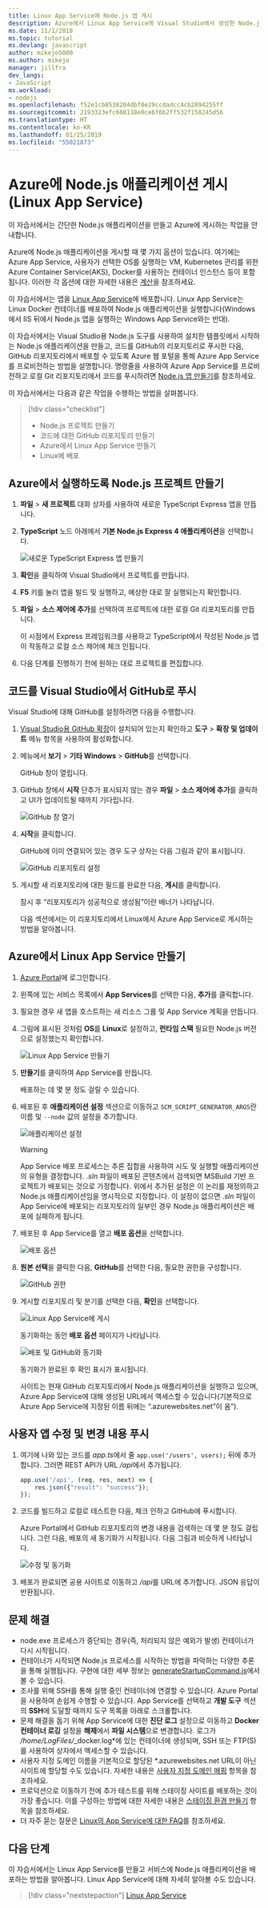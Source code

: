 ```yaml
---
title: Linux App Service에 Node.js 앱 게시
description: Azure에서 Linux App Service에 Visual Studio에서 생성한 Node.js 애플리케이션을 게시할 수 있습니다.
ms.date: 11/1/2018
ms.topic: tutorial
ms.devlang: javascript
author: mikejo5000
ms.author: mikejo
manager: jillfra
dev_langs:
- JavaScript
ms.workload:
- nodejs
ms.openlocfilehash: f52e1cb8538204dbf0e29ccdadcc4cb2894255ff
ms.sourcegitcommit: 2193323efc608118e0ce6f6b2ff532f158245d56
ms.translationtype: HT
ms.contentlocale: ko-KR
ms.lasthandoff: 01/25/2019
ms.locfileid: "55021873"
---
```

# <a name="publish-a-nodejs-application-to-azure-linux-app-service"></a>Azure에 Node.js 애플리케이션 게시(Linux App Service)

이 자습서에서는 간단한 Node.js 애플리케이션을 만들고 Azure에 게시하는 작업을 안내합니다.

Azure에 Node.js 애플리케이션을 게시할 때 몇 가지 옵션이 있습니다. 여기에는 Azure App Service, 사용자가 선택한 OS를 실행하는 VM, Kubernetes 관리를 위한 Azure Container Service(AKS), Docker를 사용하는 컨테이너 인스턴스 등이 포함됩니다. 이러한 각 옵션에 대한 자세한 내용은 [계산](https://azure.microsoft.com/product-categories/compute/)을 참조하세요.

이 자습서에서는 앱을 [Linux App Service](/azure/app-service/containers/app-service-linux-intro)에 배포합니다.
Linux App Service는 Linux Docker 컨테이너를 배포하여 Node.js 애플리케이션을 실행합니다(Windows에서 IIS 뒤에서 Node.js 앱을 실행하는 Windows App Service와는 반대).

이 자습서에서는 Visual Studio용 Node.js 도구를 사용하여 설치한 템플릿에서 시작하는 Node.js 애플리케이션을 만들고, 코드를 GitHub의 리포지토리로 푸시한 다음, GitHub 리포지토리에서 배포할 수 있도록 Azure 웹 포털을 통해 Azure App Service를 프로비전하는 방법을 설명합니다. 명령줄을 사용하여 Azure App Service를 프로비전하고 로컬 Git 리포지토리에서 코드를 푸시하려면 [Node.js 앱 만들기](/azure/app-service/containers/quickstart-nodejs)를 참조하세요.

이 자습서에서는 다음과 같은 작업을 수행하는 방법을 살펴봅니다.
> [!div class="checklist"]
> * Node.js 프로젝트 만들기
> * 코드에 대한 GitHub 리포지토리 만들기
> * Azure에서 Linux App Service 만들기
> * Linux에 배포

## <a name="create-a-nodejs-project-to-run-in-azure"></a>Azure에서 실행하도록 Node.js 프로젝트 만들기

1. **파일** > **새 프로젝트** 대화 상자를 사용하여 새로운 TypeScript Express 앱을 만듭니다.

1. **TypeScript** 노드 아래에서 **기본 Node.js Express 4 애플리케이션**을 선택합니다.

    ![새로운 TypeScript Express 앱 만들기](../javascript/media/azure-ts-express-app.png)

1. **확인**을 클릭하여 Visual Studio에서 프로젝트를 만듭니다.

1. **F5** 키를 눌러 앱을 빌드 및 실행하고, 예상한 대로 잘 실행되는지 확인합니다.

1. **파일** > **소스 제어에 추가**를 선택하여 프로젝트에 대한 로컬 Git 리포지토리를 만듭니다.

    이 시점에서 Express 프레임워크를 사용하고 TypeScript에서 작성된 Node.js 앱이 작동하고 로컬 소스 제어에 체크 인됩니다.

1. 다음 단계를 진행하기 전에 원하는 대로 프로젝트를 편집합니다.

## <a name="push-code-from-visual-studio-to-github"></a>코드를 Visual Studio에서 GitHub로 푸시

Visual Studio에 대해 GitHub를 설정하려면 다음을 수행합니다.

1. [Visual Studio용 GitHub 확장](https://visualstudio.github.com/)이 설치되어 있는지 확인하고 **도구** > **확장 및 업데이트** 메뉴 항목을 사용하여 활성화합니다.

2. 메뉴에서 **보기** > **기타 Windows** > **GitHub**를 선택합니다.

    GitHub 창이 열립니다.

3. GitHub 창에서 **시작** 단추가 표시되지 않는 경우 **파일** > **소스 제어에 추가**를 클릭하고 UI가 업데이트될 때까지 기다립니다.

    ![GitHub 창 열기](../javascript/media/azure-github-get-started.png)

4. **시작**을 클릭합니다.

    GitHub에 이미 연결되어 있는 경우 도구 상자는 다음 그림과 같이 표시됩니다.

    ![GitHub 리포지토리 설정](../javascript/media/azure-github-publish.png)

5. 게시할 새 리포지토리에 대한 필드를 완료한 다음, **게시**를 클릭합니다.

    잠시 후 “리포지토리가 성공적으로 생성됨”이란 배너가 나타납니다.

    다음 섹션에서는 이 리포지토리에서 Linux에서 Azure App Service로 게시하는 방법을 알아봅니다.

## <a name="create-a-linux-app-service-in-azure"></a>Azure에서 Linux App Service 만들기

1. [Azure Portal](https://portal.azure.com)에 로그인합니다.

2. 왼쪽에 있는 서비스 목록에서 **App Services**를 선택한 다음, **추가**를 클릭합니다.

3. 필요한 경우 새 앱을 호스트하는 새 리소스 그룹 및 App Service 계획을 만듭니다.

4. 그림에 표시된 것처럼 **OS**를 **Linux**로 설정하고, **런타임 스택** 필요한 Node.js 버전으로 설정했는지 확인합니다.

    ![Linux App Service 만들기](../javascript/media/azure-create-appservice-annotated.png)

5. **만들기**를 클릭하여 App Service를 만듭니다.

    배포하는 데 몇 분 정도 걸릴 수 있습니다.

6. 배포된 후 **애플리케이션 설정** 섹션으로 이동하고 `SCM_SCRIPT_GENERATOR_ARGS`란 이름 및 `--node` 값의 설정을 추가합니다.

    ![애플리케이션 설정](../javascript/media/azure-script-generator-args.png)

    > [!WARNING]
    > App Service 배포 프로세스는 추론 집합을 사용하여 시도 및 실행할 애플리케이션의 유형을 결정합니다. .*sln* 파일이 배포된 콘텐츠에서 검색되면 MSBuild 기반 프로젝트가 배포되는 것으로 가정합니다. 위에서 추가된 설정은 이 논리를 재정의하고 Node.js 애플리케이션임을 명시적으로 지정합니다. 이 설정이 없으면 .*sln* 파일이 App Service에 배포되는 리포지토리의 일부인 경우 Node.js 애플리케이션은 배포에 실패하게 됩니다.

7. 배포된 후 App Service를 열고 **배포 옵션**을 선택합니다.

    ![배포 옵션](../javascript/media/azure-deployment-options.png)

8. **원본 선택**을 클릭한 다음, **GitHub**를 선택한 다음, 필요한 권한을 구성합니다.

    ![GitHub 권한](../javascript/media/azure-choose-source.png)

9. 게시할 리포지토리 및 분기를 선택한 다음, **확인**을 선택합니다.

    ![Linux App Service에 게시](../javascript/media/azure-repo-and-branch.png)

    동기화하는 동안 **배포 옵션** 페이지가 나타납니다.

    ![배포 및 GitHub와 동기화](../javascript/media/azure-deployment-options-sync.png)

    동기화가 완료된 후 확인 표시가 표시됩니다.

    사이트는 현재 GitHub 리포지토리에서 Node.js 애플리케이션을 실행하고 있으며, Azure App Service에 대해 생성된 URL에서 액세스할 수 있습니다(기본적으로 Azure App Service에 지정된 이름 뒤에는 “.azurewebsites.net”이 옴”).

## <a name="modify-your-app-and-push-changes"></a>사용자 앱 수정 및 변경 내용 푸시

1. 여기에 나와 있는 코드를 *app.ts*에서 줄 `app.use('/users', users);` 뒤에 추가합니다. 그러면 REST API가 URL */api*에서 추가됩니다.

    ```typescript
    app.use('/api', (req, res, next) => {
        res.json({"result": "success"});
    });
    ```

2. 코드를 빌드하고 로컬로 테스트한 다음, 체크 인하고 GitHub에 푸시합니다.

    Azure Portal에서 GitHub 리포지토리의 변경 내용을 검색하는 데 몇 분 정도 걸립니다. 그런 다음, 배포의 새 동기화가 시작됩니다. 다음 그림과 비슷하게 나타납니다.

    ![수정 및 동기화](../javascript/media/azure-changes-detected.png)

3. 배포가 완료되면 공용 사이트로 이동하고 */api*를 URL에 추가합니다. JSON 응답이 반환됩니다.

## <a name="troubleshooting"></a>문제 해결

* node.exe 프로세스가 중단되는 경우(즉, 처리되지 않은 예외가 발생) 컨테이너가 다시 시작됩니다.
* 컨테이너가 시작되면 Node.js 프로세스를 시작하는 방법을 파악하는 다양한 추론을 통해 실행됩니다. 구현에 대한 세부 정보는 [generateStartupCommand.js](https://github.com/Azure-App-Service/node/blob/master/8.9.4/startup/generateStartupCommand.js)에서 볼 수 있습니다.
* 조사를 위해 SSH를 통해 실행 중인 컨테이너에 연결할 수 있습니다. Azure Portal을 사용하여 손쉽게 수행할 수 있습니다. App Service를 선택하고 **개발 도구** 섹션의 **SSH**에 도달할 때까지 도구 목록을 아래로 스크롤합니다.
* 문제 해결을 돕기 위해 App Service에 대한 **진단 로그** 설정으로 이동하고 **Docker 컨테이너 로깅** 설정을 **해제**에서 **파일 시스템**으로 변경합니다. 로그가 */home/LogFiles/*_docker.log*에 있는 컨테이너에 생성되며, SSH 또는 FTP(S)를 사용하여 상자에서 액세스할 수 있습니다.
* 사용자 지정 도메인 이름을 기본적으로 할당된 *.azurewebsites.net URL이 아닌 사이트에 할당할 수도 있습니다. 자세한 내용은 [사용자 지정 도메인 매핑](/azure/app-service/app-service-web-tutorial-custom-domain) 항목을 참조하세요.
* 프로덕션으로 이동하기 전에 추가 테스트를 위해 스테이징 사이트를 배포하는 것이 가장 좋습니다. 이를 구성하는 방법에 대한 자세한 내용은 [스테이징 환경 만들기](/azure/app-service/web-sites-staged-publishing) 항목을 참조하세요.
* 더 자주 묻는 질문은 [Linux의 App Service에 대한 FAQ](/azure/app-service/containers/app-service-linux-faq)를 참조하세요.

## <a name="next-steps"></a>다음 단계

이 자습서에서는 Linux App Service를 만들고 서비스에 Node.js 애플리케이션을 배포하는 방법을 알아봅니다. Linux App Service에 대해 자세히 알아볼 수도 있습니다.

> [!div class="nextstepaction"]
> [Linux App Service](/azure/app-service/containers/app-service-linux-intro)
